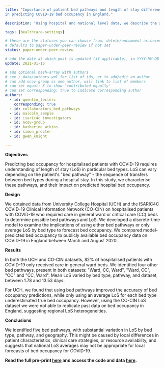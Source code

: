 ```yaml
---
title: "Importance of patient bed pathways and length of stay differences
in predicting COVID-19 bed occupancy in England."

description: "Using hospital and national level data, we describe the sequence of hospital beds occupied by patients with COVID-19. Our results suggest that national LoS averages may not be appropriate for local forecasts of bed occupancy for COVID-19."

tags: [healthcare-settings] 

# these are the statuses you can choose from; delete/uncomment as necessary
# defaults to paper-under-peer-review if not set
status: paper-under-peer-review

# add the date at which post is updated (if applicable), in YYYY-MM-DD
update: 2021-01-15

# add optional hash-array with authors
# see /_data/authors.yml for list of ids, or to add/edit an author
# can add ncov-group as one author, will link to list of members
# can set equal: X to show 'contributed equally'
# can set corresponding: true to indicate corresponding author
authors:
  - id: quentin_leclerc
    corresponding: true
  - id: collaborators_bed_pathways
  - id: malcolm_semple
  - id: isaric4c_investigators
  - id: ncov-group
  - id: katherine_atkins
  - id: simon_procter
  - id: gwen_knight

---
```


**Objectives**

Predicting bed occupancy for hospitalised patients with COVID-19 requires understanding of length of stay (LoS) in particular bed types. LoS can vary depending on the patient's "bed pathway" - the sequence of transfers between bed types during a hospital stay. In this study, we characterise these pathways, and their impact on predicted hospital bed occupancy.

**Design**

We obtained data from University College Hospital (UCH) and the ISARIC4C COVID-19 Clinical Information Network (CO-CIN) on hospitalised patients with COVID-19 who required care in general ward or critical care (CC) beds to determine possible bed pathways and LoS. We developed a discrete-time model to examine the implications of using either bed pathways or only average LoS by bed type to forecast bed occupancy. We compared model-predicted bed occupancy to publicly available bed occupancy data on COVID-19 in England between March and August 2020.

**Results**

In both the UCH and CO-CIN datasets, 82% of hospitalised patients with COVID-19 only received care in general ward beds. We identified four other bed pathways, present in both datasets: "Ward, CC, Ward", "Ward, CC", "CC" and "CC, Ward". Mean LoS varied by bed type, pathway, and dataset, between 1.78 and 13.53 days.

For UCH, we found that using bed pathways improved the accuracy of bed occupancy predictions, while only using an average LoS for each bed type underestimated true bed occupancy. However, using the CO-CIN LoS dataset we were not able to replicate past data on bed occupancy in England, suggesting regional LoS heterogeneities. 

**Conclusions**

We identified five bed pathways, with substantial variation in LoS by bed type, pathway, and geography. This might be caused by local differences in patient characteristics, clinical care strategies, or resource availability, and suggests that national LoS averages may not be appropriate for local forecasts of bed occupancy for COVID-19.


**Read the full pre-print [here](https://www.medrxiv.org/content/10.1101/2021.01.14.21249791v1) and access the code and data [here](https://github.com/qleclerc/COVID_bed_occupancy).**

